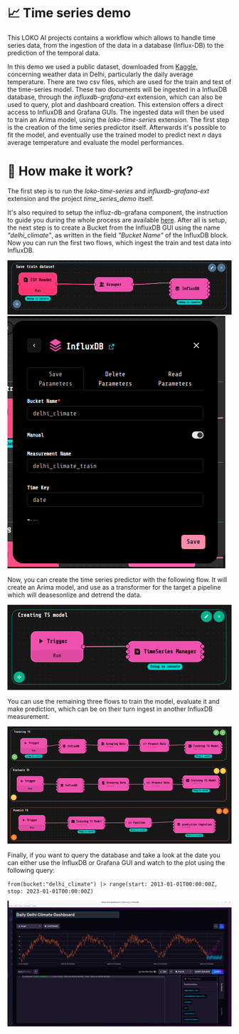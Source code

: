 # :chart_with_upwards_trend: Time series demo

This LOKO AI projects contains a workflow which allows to handle time series data, from the ingestion of the data in a database (Influx-DB) to the prediction of the temporal data. 


In this demo we used a public dataset, downloaded from [Kaggle](https://www.kaggle.com/datasets/sumanthvrao/daily-climate-time-series-data?resource=download), concerning weather data in Delhi, particularly the daily average temperature. There are two csv files, which are used for the train and test of the time-series model. These two documents will be ingested in a InfluxDB database, through the _influxdb-grafana-ext_ extension, which can also be used to query, plot and dashboard creation. This extension offers a direct access to InfluxDB and Grafana GUIs. The ingested data will then be used to train an Arima model, using the _loko-time-series_ extension. The first step is the creation of the time series predictor itself. Afterwards it's possible to fit the model, and eventually use the trained model to predict next _n_ days average temperature and evaluate the model performances.




# :mag_right: How make it work?

The first step is to run the _loko-time-series_ and _influxdb-grafana-ext_ extension and the project _time_series_demo_ itself. 


It's also required to setup the influz-db-grafana component, the instruction to guide you during the whole process are available [here](https://github.com/loko-ai/influxdb-grafana-ext). After all is setup, the next step is to create a Bucket from the InfluxDB GUI using the name _"delhi_climate"_, as written in the field _"Bucket Name"_ of the InfluxDB block. Now you can run the first two flows, which ingest the train and test data into InfluxDB.

![](resources/influxdb_ingestion.png) ![](resources/influx_db_params.png)


Now, you can create the time series predictor with the following flow. It will create an Arima model, and use as a transformer for the target a pipeline which will deasesonlize and detrend the data. 


![](resources/ts_pred_creation.png)


You can use the remaining three flows to train the model, evaluate it and make prediction, which can be on their turn ingest in another InfluxDB measurement.

![](resources/ts_flows.png)

Finally, if you want to query the database and take a look at the date you can either use the InfluxDB or Grafana GUI and watch to the plot using the following query:


    from(bucket:"delhi_climate") |> range(start: 2013-01-01T00:00:00Z, stop: 2023-01-01T00:00:00Z) 


![](resources/dashbboard.png)